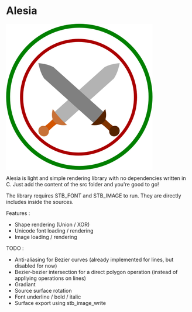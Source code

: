# Alesia


<img align="center" src="alesia.png" >

Alesia is light and simple rendering library with no dependencies written in C. Just add the content of the src folder and you're good to go!

The library requires STB_FONT and STB_IMAGE to run. They are directly includes inside the sources.


Features :
- Shape rendering (Union / XOR)
- Unicode font loading / rendering
- Image loading / rendering

TODO :
- Anti-aliasing for Bezier curves (already implemented for lines, but disabled for now)
- Bezier-bezier intersection for a direct polygon operation (instead of appliying operations on lines)
- Gradiant
- Source surface rotation
- Font underline / bold / italic
- Surface export using stb_image_write
